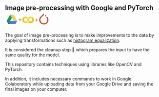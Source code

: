 ## Image pre-processing with Google and PyTorch ![img](Drive-Colab-PyTorch.jpg)

The goal of image pre-processing is to make improvements to the data by applying transformations such as [histogram equalization](https://en.wikipedia.org/wiki/Histogram_equalization).

It is considered the cleanup step 🧹 which prepares the input to have the same quality for the model.

This repository contains techniques using libraries like OpenCV and PyTorch.

In addition, it includes necessary commands to work in Google Colaboratory while uploading data from your Google Drive and saving the final images on your computer.
